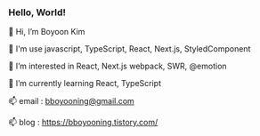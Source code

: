 ### Hello, World!

👋 Hi, I’m Boyoon Kim

👋 I'm use javascript, TypeScript, React, Next.js, StyledComponent

👀 I’m interested in React, Next.js webpack, SWR, @emotion

🌱 I’m currently learning React, TypeScript

📫 email : bboyooning@gmail.com

📫 blog : https://bboyooning.tistory.com/



<!--
**bboyooning/bboyooning** is a ✨ _special_ ✨ repository because its `README.md` (this file) appears on your GitHub profile.

Here are some ideas to get you started:

- 🔭 I’m currently working on ...
- 🌱 I’m currently learning ...
- 👯 I’m looking to collaborate on ...
- 🤔 I’m looking for help with ...
- 💬 Ask me about ...
- 📫 How to reach me: ...
- 😄 Pronouns: ...
- ⚡ Fun fact: ...
-->
